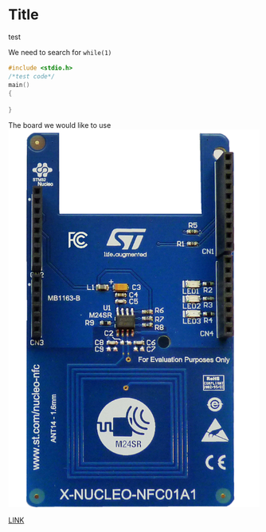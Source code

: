 # Title
test

We need to search for `while(1)`

```c
#include <stdio.h>
/*test code*/
main()
{

}
```
The board we would like to use
![NFC board](./img/image.jpg)

[LINK](www.st.com)

